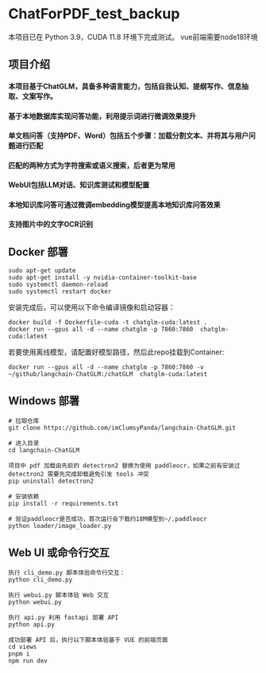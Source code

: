 # ChatForPDF_test_backup
本项目已在 Python 3.9，CUDA 11.8 环境下完成测试。
vue前端需要node18环境

## 项目介绍

#### 本项目基于ChatGLM，具备多种语言能力，包括自我认知、提纲写作、信息抽取、文案写作。
#### 基于本地数据库实现问答功能，利用提示词进行微调效果提升
#### 单文档问答（支持PDF、Word）包括五个步骤：加载分割文本、并将其与用户问题进行匹配
#### 匹配的两种方式为字符搜索或语义搜索，后者更为常用
#### WebUI包括LLM对话、知识库测试和模型配置
#### 本地知识库问答可通过微调embedding模型提高本地知识库问答效果
#### 支持图片中的文字OCR识别


## Docker 部署

    sudo apt-get update
    sudo apt-get install -y nvidia-container-toolkit-base
    sudo systemctl daemon-reload 
    sudo systemctl restart docker

安装完成后，可以使用以下命令编译镜像和启动容器：

    docker build -f Dockerfile-cuda -t chatglm-cuda:latest .
    docker run --gpus all -d --name chatglm -p 7860:7860  chatglm-cuda:latest

若要使用离线模型，请配置好模型路径，然后此repo挂载到Container:

    docker run --gpus all -d --name chatglm -p 7860:7860 -v ~/github/langchain-ChatGLM:/chatGLM  chatglm-cuda:latest

## Windows 部署
    # 拉取仓库
    git clone https://github.com/imClumsyPanda/langchain-ChatGLM.git

    # 进入目录
    cd langchain-ChatGLM

    项目中 pdf 加载由先前的 detectron2 替换为使用 paddleocr，如果之前有安装过 detectron2 需要先完成卸载避免引发 tools 冲突
    pip uninstall detectron2

    # 安装依赖
    pip install -r requirements.txt

    # 验证paddleocr是否成功，首次运行会下载约18M模型到~/.paddleocr
    python loader/image_loader.py

## Web UI 或命令行交互

    执行 cli_demo.py 脚本体验命令行交互：
    python cli_demo.py

    执行 webui.py 脚本体验 Web 交互
    python webui.py

    执行 api.py 利用 fastapi 部署 API
    python api.py

    成功部署 API 后，执行以下脚本体验基于 VUE 的前端页面
    cd views 
    pnpm i
    npm run dev